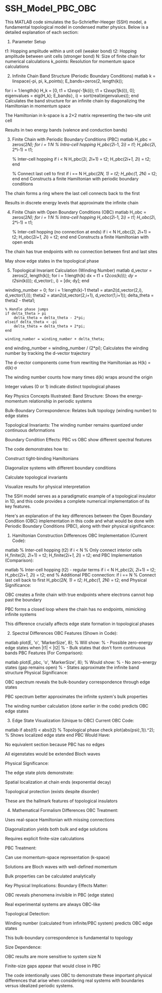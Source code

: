 # SSH_Model_PBC_OBC
This MATLAB code simulates the Su-Schrieffer-Heeger (SSH) model, a fundamental topological model in condensed matter physics. 
Below is a detailed explanation of each section:

1. Parameter Setup

t1: Hopping amplitude within a unit cell (weaker bond)
t2: Hopping amplitude between unit cells (stronger bond)
N: Size of finite chain for numerical calculations
k_points: Resolution for momentum space calculations

2. Infinite Chain Band Structure (Periodic Boundary Conditions)
matlab
k = linspace(-pi, pi, k_points);
E_bands=zeros(2, length(k));

for i = 1:length(k)
    H_k = [0, t1 + t2*exp(-1j*k(i)); 
           t1 + t2*exp(1j*k(i)), 0];
    eigenvalues = eig(H_k);
    E_bands(:, i) = sort(real(eigenvalues));
end
Calculates the band structure for an infinite chain by diagonalizing the Hamiltonian in momentum space

The Hamiltonian in k-space is a 2×2 matrix representing the two-site unit cell

Results in two energy bands (valence and conduction bands)

3. Finite Chain with Periodic Boundary Conditions (PBC)
matlab
H_pbc = zeros(2*N);
for i = 1:N
    % Intra-cell hopping
    H_pbc(2*i-1, 2*i) = t1;
    H_pbc(2*i, 2*i-1) = t1;
    
    % Inter-cell hopping
    if i < N
        H_pbc(2*i, 2*i+1) = t2;
        H_pbc(2*i+1, 2*i) = t2;
    end
    
    % Connect last cell to first
    if i == N
        H_pbc(2*N, 1) = t2;
        H_pbc(1, 2*N) = t2;
    end
end
Constructs a finite Hamiltonian with periodic boundary conditions

The chain forms a ring where the last cell connects back to the first

Results in discrete energy levels that approximate the infinite chain

4. Finite Chain with Open Boundary Conditions (OBC)
matlab
H_obc = zeros(2*N);
for i = 1:N
    % Intra-cell hopping
    H_obc(2*i-1, 2*i) = t1;
    H_obc(2*i, 2*i-1) = t1;
    
    % Inter-cell hopping (no connection at ends)
    if i < N
        H_obc(2*i, 2*i+1) = t2;
        H_obc(2*i+1, 2*i) = t2;
    end
end
Constructs a finite Hamiltonian with open ends

The chain has true endpoints with no connection between first and last sites

May show edge states in the topological phase

5. Topological Invariant Calculation (Winding Number)
matlab
d_vector = zeros(2, length(k));
for i = 1:length(k)
    dx = t1 + t2*cos(k(i));
    dy = t2*sin(k(i));
    d_vector(:, i) = [dx; dy];
end

winding_number = 0;
for i = 1:length(k)-1
    theta1 = atan2(d_vector(2,i), d_vector(1,i));
    theta2 = atan2(d_vector(2,i+1), d_vector(1,i+1));
    delta_theta = theta2 - theta1;
    
    % Handle phase jumps
    if delta_theta > pi
        delta_theta = delta_theta - 2*pi;
    elseif delta_theta < -pi
        delta_theta = delta_theta + 2*pi;
    end
    
    winding_number = winding_number + delta_theta;
end
winding_number = winding_number / (2*pi);
Calculates the winding number by tracking the d-vector trajectory

The d-vector components come from rewriting the Hamiltonian as H(k) = d(k)·σ

The winding number counts how many times d(k) wraps around the origin

Integer values (0 or 1) indicate distinct topological phases

Key Physics Concepts Illustrated:
Band Structure: Shows the energy-momentum relationship in periodic systems

Bulk-Boundary Correspondence: Relates bulk topology (winding number) to edge states

Topological Invariants: The winding number remains quantized under continuous deformations

Boundary Condition Effects: PBC vs OBC show different spectral features

The code demonstrates how to:

Construct tight-binding Hamiltonians

Diagonalize systems with different boundary conditions

Calculate topological invariants

Visualize results for physical interpretation

The SSH model serves as a paradigmatic example of a topological insulator in 1D, and this code provides a complete numerical implementation of its key features.


Here's an explanation of the key differences between the Open Boundary Condition (OBC) implementation in this code and what would be done with Periodic Boundary Conditions (PBC), along with their physical significance:

1. Hamiltonian Construction Differences
OBC Implementation (Current Code):

matlab
% Inter-cell hopping (t2)
if i < N  % Only connect interior cells
    H_finite(2*i, 2*i+1) = t2;
    H_finite(2*i+1, 2*i) = t2;
end
PBC Implementation (Comparison):

matlab
% Inter-cell hopping (t2) - regular terms
if i < N
    H_pbc(2*i, 2*i+1) = t2;
    H_pbc(2*i+1, 2*i) = t2;
end
% Additional PBC connection:
if i == N  % Connect last cell back to first
    H_pbc(2*N, 1) = t2;
    H_pbc(1, 2*N) = t2;
end
Physical Significance:

OBC creates a finite chain with true endpoints where electrons cannot hop past the boundary

PBC forms a closed loop where the chain has no endpoints, mimicking infinite systems

This difference crucially affects edge state formation in topological phases

2. Spectral Differences
OBC Features (Shown in Code):

matlab
plot(E, 'o', 'MarkerSize', 8);  % Will show:
% - Possible zero-energy edge states when |t1| < |t2|
% - Bulk states that don't form continuous bands
PBC Features (For Comparison):

matlab
plot(E_pbc, 'o', 'MarkerSize', 8);  % Would show:
% - No zero-energy states (gap remains open)
% - States approximate the infinite band structure
Physical Significance:

OBC spectrum reveals the bulk-boundary correspondence through edge states

PBC spectrum better approximates the infinite system's bulk properties

The winding number calculation (done earlier in the code) predicts OBC edge states

3. Edge State Visualization (Unique to OBC)
Current OBC Code:

matlab
if abs(t1) < abs(t2)  % Topological phase check
    plot(abs(psi(:,1)).^2);  % Shows localized edge state
end
PBC Would Have:

No equivalent section because PBC has no edges

All eigenstates would be extended Bloch waves

Physical Significance:

The edge state plots demonstrate:

Spatial localization at chain ends (exponential decay)

Topological protection (exists despite disorder)

These are the hallmark features of topological insulators

4. Mathematical Formalism Differences
OBC Treatment:

Uses real-space Hamiltonian with missing connections

Diagonalization yields both bulk and edge solutions

Requires explicit finite-size calculations

PBC Treatment:

Can use momentum-space representation (k-space)

Solutions are Bloch waves with well-defined momentum

Bulk properties can be calculated analytically

Key Physical Implications:
Boundary Effects Matter:

OBC reveals phenomena invisible in PBC (edge states)

Real experimental systems are always OBC-like

Topological Detection:

Winding number (calculated from infinite/PBC system) predicts OBC edge states

This bulk-boundary correspondence is fundamental to topology

Size Dependence:

OBC results are more sensitive to system size N

Finite-size gaps appear that would close in PBC

The code intentionally uses OBC to demonstrate these important physical differences that arise when considering real systems with boundaries versus idealized periodic systems.
